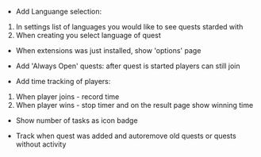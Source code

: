 - Add Languange selection:
1. In settings list of languages you would like to see quests starded with
2. When creating you select language of quest

- When extensions was just installed, show 'options' page

- Add 'Always Open' quests: after quest is started players can still join

- Add time tracking of players:
1. When player joins - record time
2. When player wins - stop timer and on the result page show winning time

- Show number of tasks as icon badge

- Track when quest was added and autoremove old quests or quests without activity
